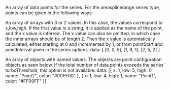 An array of data points for the series. For the areasplinerange
series type, points can be given in the following ways:

An array of arrays with 3 or 2 values. In this case, the values
correspond to x,low,high. If the first value is a string, it is
applied as the name of the point, and the x value is inferred.
The x value can also be omitted, in which case the inner arrays
should be of length 2. Then the x value is automatically calculated,
either starting at 0 and incremented by 1, or from pointStart
and pointInterval given in the series options.
data: [
    [0, 0, 5],
    [1, 9, 1],
    [2, 5, 2]
]


An array of objects with named values. The objects are point
configuration objects as seen below. If the total number of data
points exceeds the series´ turboThreshold, this option is not available.
data: [{
    x: 1,
    low: 5,
    high: 0,
    name: &quot;Point2&quot;,
    color: &quot;#00FF00&quot;
}, {
    x: 1,
    low: 4,
    high: 1,
    name: &quot;Point1&quot;,
    color: &quot;#FF00FF&quot;
}]